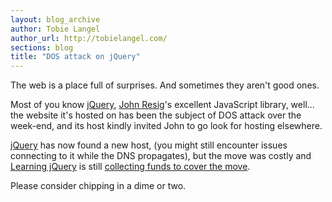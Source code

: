 ```yaml
---
layout: blog_archive
author: Tobie Langel
author_url: http://tobielangel.com/
sections: blog
title: "DOS attack on jQuery"
---
```


The web is a place full of surprises. And sometimes they aren't good ones. 


Most of you know [jQuery](http://jquery.com/), [John Resig](http://ejohn.org/)'s excellent JavaScript library, well... the website it's hosted on has been the subject of DOS attack over the week-end, and its host kindly invited John to go look for hosting elsewhere.

[jQuery](http://jquery.com/) has now found a new host, (you might still encounter issues connecting to it while the DNS propagates), but the move was costly and [Learning jQuery](http://www.learningjquery.com) is still [collecting funds to cover the move](http://www.learningjquery.com/2007/05/jquerycom-back-up). 

Please consider chipping in a dime or two.

 

